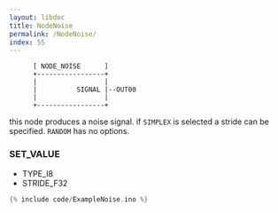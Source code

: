 ```yaml
---
layout: libdoc
title: NodeNoise
permalink: /NodeNoise/
index: 55
---
```


          [ NODE_NOISE      ]       
          +-----------------+       
          |                 |       
          |          SIGNAL |--OUT00
          |                 |       
          +-----------------+       

this node produces a noise signal. if `SIMPLEX` is selected a stride can be specified. `RANDOM` has no options.

### SET_VALUE

- TYPE_I8
- STRIDE_F32


```c
{% include code/ExampleNoise.ino %}
```

